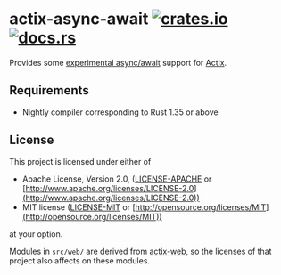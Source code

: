 # actix-async-await [![crates.io][b/crates/i]][b/crates] [![docs.rs][b/docs/i]][b/docs]

Provides some [experimental async/await][1] support for [Actix][].

[b/crates]: https://crates.io/crates/actix-async-await
[b/crates/i]: https://meritbadge.herokuapp.com/actix-async-await
[b/docs]: https://docs.rs/actix-async-await
[b/docs/i]: https://docs.rs/actix-async-await/badge.svg

[1]: https://areweasyncyet.rs/
[Actix]: https://actix.rs/

Requirements
------------

 - Nightly compiler corresponding to Rust 1.35 or above

License
-------

This project is licensed under either of

* Apache License, Version 2.0, ([LICENSE-APACHE](LICENSE-APACHE) or [http://www.apache.org/licenses/LICENSE-2.0](http://www.apache.org/licenses/LICENSE-2.0))
* MIT license ([LICENSE-MIT](LICENSE-MIT) or [http://opensource.org/licenses/MIT](http://opensource.org/licenses/MIT))

at your option.

Modules in `src/web/` are derived from [actix-web][], so the licenses of that project also affects on these modules.

[actix-web]: https://github.com/actix/actix-web
